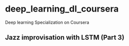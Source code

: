 # deep_learning_dl_coursera
 Deep learning Specialization on Coursera

## Jazz improvisation with LSTM (Part 3)



